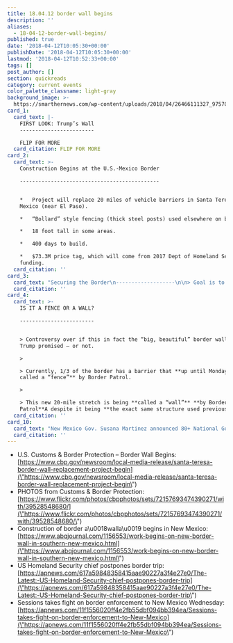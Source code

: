 ```yaml
---
title: 18.04.12 border wall begins
description: ''
aliases:
  - 18-04-12-border-wall-begins/
published: true
date: '2018-04-12T10:05:30+00:00'
publishDate: '2018-04-12T10:05:30+00:00'
lastmod: '2018-04-12T10:52:33+00:00'
tags: []
post_author: []
section: quickreads
category: current events
color_palette_classname: light-gray
background_image: >-
  https://smarthernews.com/wp-content/uploads/2018/04/26466111327_975703df99_q.jpg
card_1:
  card_text: |-
    FIRST LOOK: Trump’s Wall
    ------------------------

    FLIP FOR MORE
  card_citation: FLIP FOR MORE
card_2:
  card_text: >-
    Construction Begins at the U.S.-Mexico Border

    ---------------------------------------------


    *   Project will replace 20 miles of vehicle barriers in Santa Teresa, New
    Mexico (near El Paso).

    *   “Bollard” style fencing (thick steel posts) used elsewhere on border.

    *   18 foot tall in some areas.

    *   400 days to build.

    *   $73.3M price tag, which will come from 2017 Dept of Homeland Security
    funding.
  card_citation: ''
card_3:
  card_text: "Securing the Border\n-------------------\n\n> Goal is to stop the **25K people,**A **34K lbs of marijuana** & **140 lbs of cocaine** that came thru El Paso sector (a 260-mile stretch) last year.\n> \n> **_a\x1CIta\x19s going to be harder to get over, harder to get through, harder to get underneath. Ita\x19s going to have a five-foot, anti-scaling plate at the top.a\x1D_**\n> \n> Chief Patrol Agent Aaron Hull"
  card_citation: ''
card_4:
  card_text: >-
    IS IT A FENCE OR A WALL?

    ------------------------


    > Controversy over if this in fact the “big, beautiful” border wall Pres.
    Trump promised — or not.

    > 

    > Currently, 1/3 of the border has a barrier that **up until Monday was
    called a “fence”** by Border Patrol.

    > 

    > This new 20-mile stretch is being **called a “wall”** **by Border
    Patrol**A despite it being **the exact same structure used previously**.
  card_citation: ''
card_10:
  card_text: "New Mexico Gov. Susana Martinez announced 80+ National Guard soldiers will report to the area this week to support Border Patrol agents - the first of a force of 250 members deployed by Prez w/ the Governora\x19s approval.\n\n[view sources](https://smarthernews.com/18-04-12-border-wall-begins/)"
  card_citation: ''
---
```

*   U.S. Customs & Border Protection – Border Wall Begins: [https://www.cbp.gov/newsroom/local-media-release/santa-teresa-border-wall-replacement-project-begin](\"https://www.cbp.gov/newsroom/local-media-release/santa-teresa-border-wall-replacement-project-begin\")
*   PHOTOS from Customs & Border Protection: [https://www.flickr.com/photos/cbpphotos/sets/72157693474390271/with/39528548680/](\"https://www.flickr.com/photos/cbpphotos/sets/72157693474390271/with/39528548680/\")
*   Construction of border a\\u0018walla\\u0019 begins in New Mexico: [https://www.abqjournal.com/1156553/work-begins-on-new-border-wall-in-southern-new-mexico.html](\"https://www.abqjournal.com/1156553/work-begins-on-new-border-wall-in-southern-new-mexico.html\")
*   US Homeland Security chief postpones border trip: [https://apnews.com/617a59848358415aae90227a3f4e27e0/The-Latest:-US-Homeland-Security-chief-postpones-border-trip](\"https://apnews.com/617a59848358415aae90227a3f4e27e0/The-Latest:-US-Homeland-Security-chief-postpones-border-trip\")
*   Sessions takes fight on border enforcement to New Mexico Wednesday: [https://apnews.com/11f1556020ff4e2fb55dbf094bb394ea/Sessions-takes-fight-on-border-enforcement-to-New-Mexico](\"https://apnews.com/11f1556020ff4e2fb55dbf094bb394ea/Sessions-takes-fight-on-border-enforcement-to-New-Mexico\")
